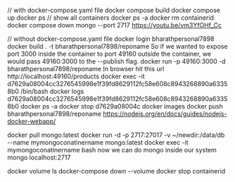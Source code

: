// with docker-compose.yaml file
docker compose build
docker compose up
docker ps // show all containers 
docker ps -a
docker rm containerid
docker compose down
mongo --port 2717
https://youtu.be/vm3YfOHf_Cc


// without docker-compose.yaml file
docker login bharathpersonal7898
docker build . -t bharathpersonal7898/reponame
So if we wanted to expose port 3000 inside the container to port 49160 outside the container, we would pass 49160:3000 to the --publish flag.
docker run -p 49160:3000 -d bharathpersonal7898/reponame
In browser hit this url http://localhost:49160/products
docker exec -it d7629a08004cc3276545998e1f39fd8629112fc58e608c8943268890a63358b0 /bin/bash
docker logs d7629a08004cc3276545998e1f39fd8629112fc58e608c8943268890a63358b0
docker ps -a
docker stop d7629a08004c
docker images
docker push bharathpersonal7898/reponame
https://nodejs.org/en/docs/guides/nodejs-docker-webapp/


docker pull mongo:latest
docker run -d -p 2717:27017 -v ~/newdir:/data/db --name mymongoconatinername mongo:latest
docker exec -it mymongoconatinername bash
now we can do 
mongo
inside our system
mongo localhost:2717


docker volume ls
docker-compose down --volume
docker stop containerid
